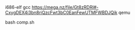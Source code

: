 i686-elf gcc https://mega.nz/file/Gt8zRDRI#-CxygDEX4i3bn8riQzcFwt3bC0EanFewUTMFWBDJQik
qemu

bash comp.sh
